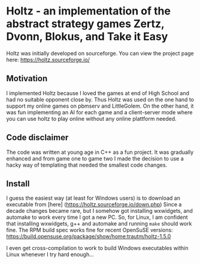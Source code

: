 # Holtz - an implementation of the abstract strategy games Zertz, Dvonn, Blokus, and Take it Easy

Holtz was initially developed on sourceforge. You can view the project page here: https://holtz.sourceforge.io/

## Motivation

I implemented Holtz because I loved the games at end of High School and had no suitable opponent close by.
Thus Holtz was used on the one hand to support my online games on pbmserv and LittleGolem. On the other hand, 
it was fun implementing an AI for each game and a client-server mode where you can use holtz to play online without 
any online plattform needed.

## Code disclaimer

The code was written at young age in C++ as a fun project. It was gradually enhanced and from game one to game two I 
made the decision to use a hacky way of templating that needed the smallest code changes. 

## Install

I guess the easiest way (at least for Windows users) is to download an executable from [here] (https://holtz.sourceforge.io/down.php) 
Since a decade changes became rare, but I somehow got installing wxwidgets, and automake to work every time I got a new PC.
So, for Linux, I am confident that installing wxwidgets, g++ and automake and running `make` should work fine.
The RPM build spec works fine for recent OpenSuSE versions: https://build.opensuse.org/package/show/home:trautm/holtz-1.5.0

I even get cross-compilation to work to build Windows executables within Linux whenever I try hard enough...
